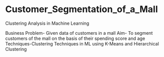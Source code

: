 # Customer_Segmentation_of_a_Mall

Clustering Analysis in Machine Learning

Business Problem- Given data of customers in a mall
Aim- To segment customers of the mall on the basis of their spending score and age
Techniques-Clustering Techniques in ML using K-Means and Hierarchical Clustering
